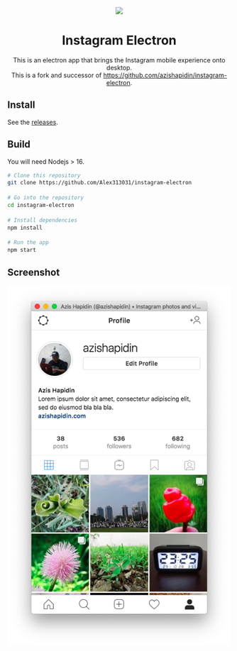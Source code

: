 <p align="center">
  <img src="https://raw.githubusercontent.com/Alex313031/instagram-electron/master/Logo.png" width="200">
</p>

<div align="center">
  <h1>Instagram Electron</h1>
  This is an electron app that brings the Instagram mobile experience onto desktop.
  <br/>
  This is a fork and successor of <a target="_blank" rel="noopener" href="https://github.com/azishapidin/instagram-electron">https://github.com/azishapidin/instagram-electron</a>.
</div>

## Install
See the [releases](https://github.com/Alex313031/instagram-electron/releases).

## Build
You will need Nodejs > 16.

```bash
# Clone this repository
git clone https://github.com/Alex313031/instagram-electron

# Go into the repository
cd instagram-electron

# Install dependencies
npm install

# Run the app
npm start
```

## Screenshot

<div style="text-align: center;">
<img src="assets/screenshot.png">
</div>
